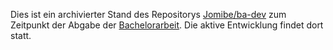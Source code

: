 Dies ist ein archivierter Stand des Repositorys [Jomibe/ba-dev](https://github.com/Jomibe/ba-dev) zum Zeitpunkt der Abgabe der [Bachelorarbeit](http://dx.doi.org/10.13140/RG.2.2.31314.22721). Die aktive Entwicklung findet dort statt.
